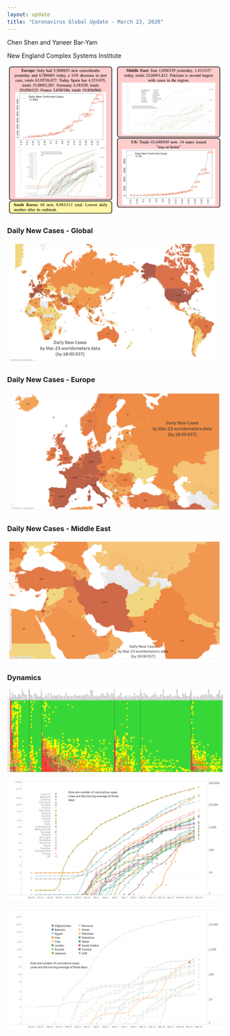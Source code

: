 ```yaml
---
layout: update
title: "Coronavirus Global Update - March 23, 2020"
---
```


Chen Shen and Yaneer Bar-Yam

New England Complex Systems Institute

![](/images/uploads/5e79568ff94b16acf6ae531b_main%20figure%203_23.PNG)

### Daily New Cases - Global

![](/images/uploads/5e7956da618c94882793e33a_world%20map%203_23.PNG)

### Daily New Cases - Europe

![](/images/uploads/5e79572b5aa4abafb4231ab8_europe%20map%203_23.PNG)

### Daily New Cases - Middle East

![](/images/uploads/5e795757bf3a0f653203b5f6_ME%20map%203_23.PNG)

### Dynamics

![](/images/uploads/5e7956a7584b7af900d6133a_Global_3_23.png)

![](/images/uploads/5e7957aa618c947e9b9476f8_EU_3_23.png)

![](/images/uploads/5e7957d244cb9e79e4dfb7e7_ME_3_23a.png)
